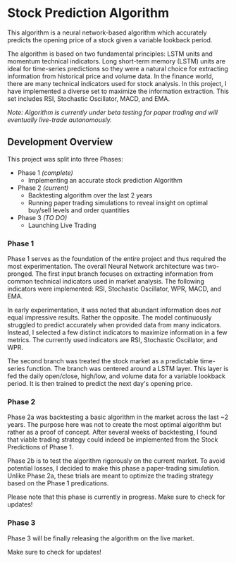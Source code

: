 # Stock Prediction Algorithm

This algorithm is a neural network-based algorithm which accurately predicts the opening price of a stock given a variable lookback period.

The algorithm is based on two fundamental principles: LSTM units and momentum technical indicators. Long short-term memory (LSTM) units are ideal for time-series predictions so they were a natural choice for extracting information from historical price and volume data. In the finance world, there are many technical indicators used for stock analysis. In this project, I have implemented a diverse set to maximize the information extraction. This set includes RSI, Stochastic Oscillator, MACD, and EMA.

_Note: Algorithm is currently under beta testing for paper trading and will eventually live-trade autonomously._

## Development Overview

This project was split into three Phases:

* Phase 1 _(complete)_
  * Implementing an accurate stock prediction Algorithm
* Phase 2 _(current)_
  * Backtesting algorithm over the last 2 years 
  * Running paper trading simulations to reveal insight on optimal buy/sell levels and order quantities
* Phase 3 _(TO DO)_
  * Launching Live Trading

### Phase 1
Phase 1 serves as the foundation of the entire project and thus required the most experimentation. The overall Neural Network architecture was two-pronged. The first input branch focuses on extracting information from common technical indicators used in market analysis. The following indicators were implemented: RSI, Stochastic Oscillator, WPR, MACD, and EMA. 

In early experimentation, it was noted that abundant information does _*not*_ equal impressive results. Rather the opposite. The model continuously struggled to predict accurately when provided data from many indicators. Instead, I selected a few distinct indicators to maximize information in a few metrics. The currently used indicators are RSI, Stochastic Oscillator, and WPR.

The second branch was treated the stock market as a predictable time-series function. The branch was centered around a LSTM layer. This layer is fed the daily open/close, high/low, and volume data for a variable lookback period. It is then trained to predict the next day's opening price.

### Phase 2 
Phase 2a was backtesting a basic algorithm in the market across the last ~2 years. The purpose here was not to create the most optimal algorithm but rather as a proof of concept. After several weeks of backtesting, I found that viable trading strategy could indeed be implemented from the Stock Predictions of Phase 1.

Phase 2b is to test the algorithm rigorously on the current market. To avoid potential losses, I decided to make this phase a paper-trading simulation. Unlike Phase 2a, these trials are meant to optimize the trading strategy based on the Phase 1 predications.

Please note that this phase is currently in progress. Make sure to check for updates!

### Phase 3
Phase 3 will be finally releasing the algorithm on the live market.

Make sure to check for updates!

